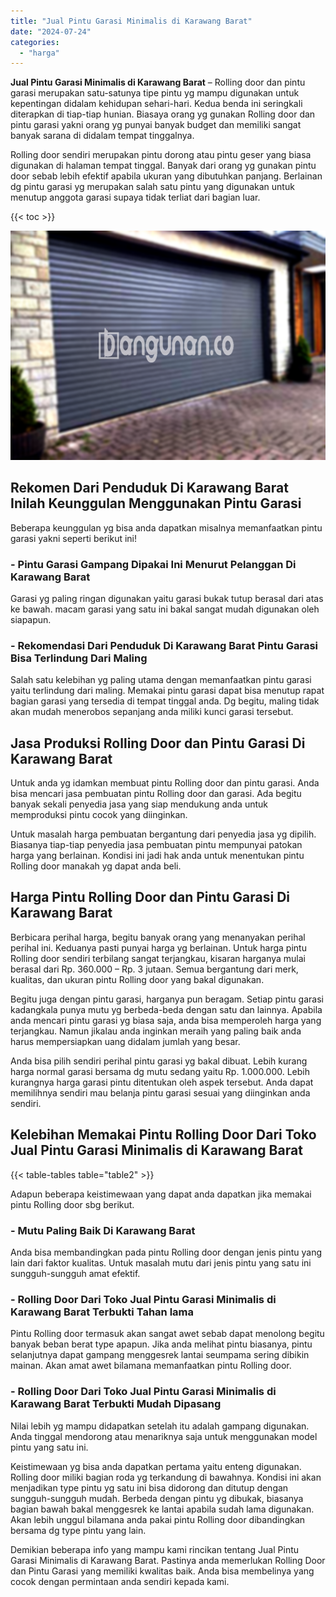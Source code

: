 ```yaml
---
title: "Jual Pintu Garasi Minimalis di Karawang Barat"
date: "2024-07-24"
categories: 
  - "harga"
---
```


**Jual Pintu Garasi Minimalis di Karawang Barat** – Rolling door dan pintu garasi merupakan satu-satunya tipe pintu yg mampu digunakan untuk kepentingan didalam kehidupan sehari-hari. Kedua benda ini seringkali diterapkan di tiap-tiap hunian. Biasaya orang yg gunakan Rolling door dan pintu garasi yakni orang yg punyai banyak budget dan memiliki sangat banyak sarana di didalam tempat tinggalnya.

Rolling door sendiri merupakan pintu dorong atau pintu geser yang biasa digunakan di halaman tempat tinggal. Banyak dari orang yg gunakan pintu door sebab lebih efektif apabila ukuran yang dibutuhkan panjang. Berlainan dg pintu garasi yg merupakan salah satu pintu yang digunakan untuk menutup anggota garasi supaya tidak terliat dari bagian luar.

{{< toc >}}

![Jual Pintu Garasi Minimalis di Karawang Barat](/images/pintu-garasi-64.png)

## Rekomen Dari Penduduk Di Karawang Barat Inilah Keunggulan Menggunakan Pintu Garasi

Beberapa keunggulan yg bisa anda dapatkan misalnya memanfaatkan pintu garasi yakni seperti berikut ini!

### \- Pintu Garasi Gampang Dipakai Ini Menurut Pelanggan Di Karawang Barat

Garasi yg paling ringan digunakan yaitu garasi bukak tutup berasal dari atas ke bawah. macam garasi yang satu ini bakal sangat mudah digunakan oleh siapapun.

### \- Rekomendasi Dari Penduduk Di Karawang Barat Pintu Garasi Bisa Terlindung Dari Maling

Salah satu kelebihan yg paling utama dengan memanfaatkan pintu garasi yaitu terlindung dari maling. Memakai pintu garasi dapat bisa menutup rapat bagian garasi yang tersedia di tempat tinggal anda. Dg begitu, maling tidak akan mudah menerobos sepanjang anda miliki kunci garasi tersebut.

## Jasa Produksi Rolling Door dan Pintu Garasi Di Karawang Barat

Untuk anda yg idamkan membuat pintu Rolling door dan pintu garasi. Anda bisa mencari jasa pembuatan pintu Rolling door dan garasi. Ada begitu banyak sekali penyedia jasa yang siap mendukung anda untuk memproduksi pintu cocok yang diinginkan.

Untuk masalah harga pembuatan bergantung dari penyedia jasa yg dipilih. Biasanya tiap-tiap penyedia jasa pembuatan pintu mempunyai patokan harga yang berlainan. Kondisi ini jadi hak anda untuk menentukan pintu Rolling door manakah yg dapat anda beli.

## Harga Pintu Rolling Door dan Pintu Garasi Di Karawang Barat

Berbicara perihal harga, begitu banyak orang yang menanyakan perihal perihal ini. Keduanya pasti punyai harga yg berlainan. Untuk harga pintu Rolling door sendiri terbilang sangat terjangkau, kisaran harganya mulai berasal dari Rp. 360.000 – Rp. 3 jutaan. Semua bergantung dari merk, kualitas, dan ukuran pintu Rolling door yang bakal digunakan.

Begitu juga dengan pintu garasi, harganya pun beragam. Setiap pintu garasi kadangkala punya mutu yg berbeda-beda dengan satu dan lainnya. Apabila anda mencari pintu garasi yg biasa saja, anda bisa memperoleh harga yang terjangkau. Namun jikalau anda inginkan meraih yang paling baik anda harus mempersiapkan uang didalam jumlah yang besar.

Anda bisa pilih sendiri perihal pintu garasi yg bakal dibuat. Lebih kurang harga normal garasi bersama dg mutu sedang yaitu Rp. 1.000.000. Lebih kurangnya harga garasi pintu ditentukan oleh aspek tersebut. Anda dapat memilihnya sendiri mau belanja pintu garasi sesuai yang diinginkan anda sendiri.

## Kelebihan Memakai Pintu Rolling Door Dari Toko Jual Pintu Garasi Minimalis di Karawang Barat

{{< table-tables table="table2" >}}

Adapun beberapa keistimewaan yang dapat anda dapatkan jika memakai pintu Rolling door sbg berikut.

### \- Mutu Paling Baik Di Karawang Barat

Anda bisa membandingkan pada pintu Rolling door dengan jenis pintu yang lain dari faktor kualitas. Untuk masalah mutu dari jenis pintu yang satu ini sungguh-sungguh amat efektif.

### \- Rolling Door Dari Toko Jual Pintu Garasi Minimalis di Karawang Barat Terbukti Tahan lama

Pintu Rolling door termasuk akan sangat awet sebab dapat menolong begitu banyak beban berat type apapun. Jika anda melihat pintu biasanya, pintu selanjutnya dapat gampang menggesrek lantai seumpama sering dibikin mainan. Akan amat awet bilamana memanfaatkan pintu Rolling door.

### \- Rolling Door Dari Toko Jual Pintu Garasi Minimalis di Karawang Barat Terbukti Mudah Dipasang

Nilai lebih yg mampu didapatkan setelah itu adalah gampang digunakan. Anda tinggal mendorong atau menariknya saja untuk menggunakan model pintu yang satu ini.

Keistimewaan yg bisa anda dapatkan pertama yaitu enteng digunakan. Rolling door miliki bagian roda yg terkandung di bawahnya. Kondisi ini akan menjadikan type pintu yg satu ini bisa didorong dan ditutup dengan sungguh-sungguh mudah. Berbeda dengan pintu yg dibukak, biasanya bagian bawah bakal menggesrek ke lantai apabila sudah lama digunakan. Akan lebih unggul bilamana anda pakai pintu Rolling door dibandingkan bersama dg type pintu yang lain.

Demikian beberapa info yang mampu kami rincikan tentang Jual Pintu Garasi Minimalis di Karawang Barat. Pastinya anda memerlukan Rolling Door dan Pintu Garasi yang memiliki kwalitas baik. Anda bisa membelinya yang cocok dengan permintaan anda sendiri kepada kami.
